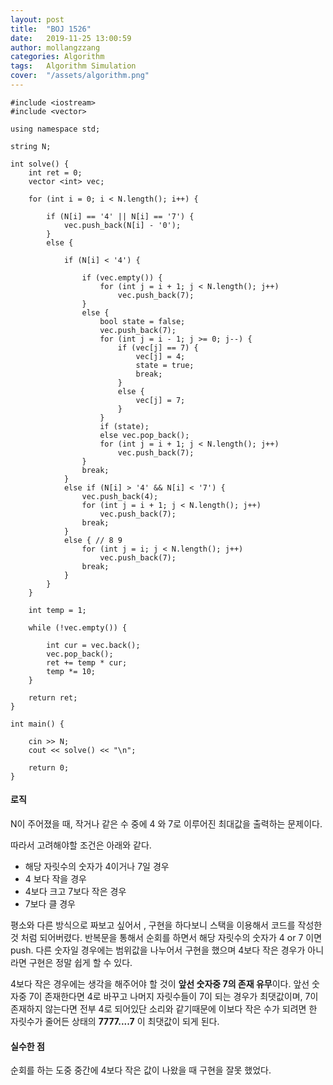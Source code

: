 ```yaml
---
layout: post
title:  "BOJ 1526"
date:   2019-11-25 13:00:59
author: mollangzzang
categories: Algorithm
tags:	Algorithm Simulation
cover:  "/assets/algorithm.png"
---
```


```
#include <iostream>
#include <vector>

using namespace std;

string N;

int solve() {
	int ret = 0;
	vector <int> vec;

	for (int i = 0; i < N.length(); i++) {

		if (N[i] == '4' || N[i] == '7') {
			vec.push_back(N[i] - '0');
		}
		else {

			if (N[i] < '4') {

				if (vec.empty()) {
					for (int j = i + 1; j < N.length(); j++)
						vec.push_back(7);
				}
				else {
					bool state = false;
					vec.push_back(7);
					for (int j = i - 1; j >= 0; j--) {
						if (vec[j] == 7) {
							vec[j] = 4;
							state = true;
							break;
						}
						else {
							vec[j] = 7;
						}
					}
					if (state);
					else vec.pop_back();
					for (int j = i + 1; j < N.length(); j++)
						vec.push_back(7);
				}
				break;
			}
			else if (N[i] > '4' && N[i] < '7') {
				vec.push_back(4);
				for (int j = i + 1; j < N.length(); j++)
					vec.push_back(7);
				break;
			}
			else { // 8 9
				for (int j = i; j < N.length(); j++)
					vec.push_back(7);
				break;
			}
		}
	}

	int temp = 1;

	while (!vec.empty()) {

		int cur = vec.back();
		vec.pop_back();
		ret += temp * cur;
		temp *= 10;
	}

	return ret;
}

int main() {

	cin >> N;
	cout << solve() << "\n";

	return 0;
}
```

#### 로직

N이 주어졌을 때, 작거나 같은 수 중에 4 와 7로 이루어진 최대값을 출력하는 문제이다.

따라서 고려해야할 조건은 아래와 같다.

- 해당 자릿수의 숫자가 4이거나 7일 경우
- 4 보다 작을 경우
- 4보다 크고 7보다 작은 경우
- 7보다 클 경우

평소와 다른 방식으로 짜보고 싶어서 , 구현을 하다보니 스택을 이용해서 코드를 작성한 것 처럼 되어버렸다. 반복문을 통해서 순회를 하면서 해당 자릿수의 숫자가 4 or 7 이면 push. 다른 숫자일 경우에는 범위값을 나누어서 구현을 했으며 4보다 작은 경우가 아니라면 구현은 정말 쉽게 할 수 있다.

4보다 작은 경우에는 생각을 해주어야 할 것이 **앞선 숫자중 7의 존재 유무**이다. 앞선 숫자중 7이 존재한다면 4로 바꾸고 나머지 자릿수들이 7이 되는 경우가 최댓값이며, 7이 존재하지 않는다면 전부 4로 되어있단 소리와 같기때문에 이보다 작은 수가 되려면 한 자릿수가 줄어든 상태의 **7777....7** 이 최댓값이 되게 된다.

#### 실수한 점

순회를 하는 도중 중간에 4보다 작은 값이 나왔을 때 구현을 잘못 했었다.